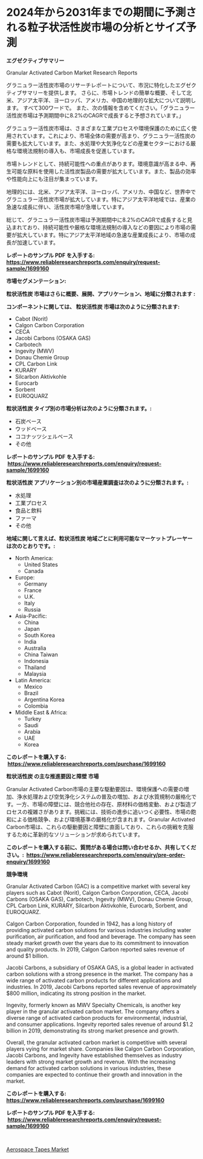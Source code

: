 <p><h1>2024年から2031年までの期間に予測される粒子状活性炭市場の分析とサイズ予測</h1></p><p><strong>エグゼクティブサマリー</strong></p>
<p><p> Granular Activated Carbon Market Research Reports</p><p>グラニュラー活性炭市場のリサーチレポートについて、市況に特化したエグゼクティブサマリーを提供します。 さらに、市場トレンドの簡単な概要、そして北米、アジア太平洋、ヨーロッパ、アメリカ、中国の地理的な拡大について説明します。 すべて300ワードで。 また、次の情報を含めてください。「グラニュラー活性炭市場は予測期間中に8.2%のCAGRで成長すると予想されています。」</p><p>グラニュラー活性炭市場は、さまざまな工業プロセスや環境保護のために広く使用されています。これにより、市場全体の需要が高まり、グラニュラー活性炭の需要も拡大しています。また、水処理や大気浄化などの産業セクターにおける厳格な環境法規制の導入も、市場成長を促進しています。</p><p>市場トレンドとして、持続可能性への重点があります。環境意識が高まる中、再生可能な原料を使用した活性炭製品の需要が拡大しています。また、製品の効率や性能向上にも注目が集まっています。</p><p>地理的には、北米、アジア太平洋、ヨーロッパ、アメリカ、中国など、世界中でグラニュラー活性炭市場が拡大しています。特にアジア太平洋地域では、産業の急速な成長に伴い、活性炭市場が急増しています。</p><p>総じて、グラニュラー活性炭市場は予測期間中に8.2%のCAGRで成長すると見込まれており、持続可能性や厳格な環境法規制の導入などの要因により市場の需要が拡大しています。特にアジア太平洋地域の急速な産業成長により、市場の成長が加速しています。</p></p>
<p><strong>レポートのサンプル PDF を入手する: <a href="https://www.reliableresearchreports.com/enquiry/request-sample/1699160">https://www.reliableresearchreports.com/enquiry/request-sample/1699160</a></strong></p>
<p><strong>市場セグメンテーション:</strong></p>
<p><strong> 粒状活性炭 市場はさらに概要、展開、アプリケーション、地域に分類されます :</strong></p>
<p><strong>コンポーネントに関しては、 粒状活性炭 市場は次のように分類されます: &nbsp;</strong></p>
<p><ul><li>Cabot (Norit)</li><li>Calgon Carbon Corporation</li><li>CECA</li><li>Jacobi Carbons (OSAKA GAS)</li><li>Carbotech</li><li>Ingevity (MWV)</li><li>Donau Chemie Group</li><li>CPL Carbon Link</li><li>KURARY</li><li>Silcarbon Aktivkohle</li><li>Eurocarb</li><li>Sorbent</li><li>EUROQUARZ</li></ul></p>
<p><strong> 粒状活性炭 タイプ別の市場分析は次のように分類されます。:</strong></p>
<p><ul><li>石炭ベース</li><li>ウッドベース</li><li>ココナッツシェルベース</li><li>その他</li></ul></p>
<p><strong>レポートのサンプル PDF を入手する: &nbsp;<a href="https://www.reliableresearchreports.com/enquiry/request-sample/1699160">https://www.reliableresearchreports.com/enquiry/request-sample/1699160</a></strong></p>
<p><strong> 粒状活性炭 アプリケーション別の市場産業調査は次のように分類されます。:</strong></p>
<p><ul><li>水処理</li><li>工業プロセス</li><li>食品と飲料</li><li>ファーマ</li><li>その他</li></ul></p>
<p><strong>地域に関して言えば、粒状活性炭 地域ごとに利用可能なマーケットプレーヤーは次のとおりです。:</strong></p>
<p><ul>
    <li>
        North America:
        <ul>
            <li>United States</li>
            <li>Canada</li>
        </ul>
    </li>
    <li>
        Europe:
        <ul>
            <li>Germany</li>
            <li>France</li>
            <li>U.K.</li>
            <li>Italy</li>
            <li>Russia</li>
        </ul>
    </li>
    <li>
        Asia-Pacific:
        <ul>
            <li>China</li>
            <li>Japan</li>
            <li>South Korea</li>
            <li>India</li>
            <li>Australia</li>
            <li>China Taiwan</li>
            <li>Indonesia</li>
            <li>Thailand</li>
            <li>Malaysia</li>
        </ul>
    </li>
    <li>
        Latin America:
        <ul>
            <li>Mexico</li>
            <li>Brazil</li>
            <li>Argentina Korea</li>
            <li>Colombia</li>
        </ul>
    </li>
    <li>
        Middle East & Africa:
        <ul>
            <li>Turkey</li>
            <li>Saudi</li>
            <li>Arabia</li>
            <li>UAE</li>
            <li>Korea</li>
        </ul>
    </li>
    </ul></p>
<p><strong>このレポートを購入する: &nbsp;<a href="https://www.reliableresearchreports.com/purchase/1699160">https://www.reliableresearchreports.com/purchase/1699160</a></strong></p>
<p><strong>粒状活性炭 の主な推進要因と障壁 市場</strong></p>
<p><p>Granular Activated Carbon市場の主要な駆動要因は、環境保護への需要の増加、浄水処理および空気浄化システムの普及の増加、および水質規制の厳格化です。一方、市場の障壁には、競合他社の存在、原材料の価格変動、および製造プロセスの複雑さがあります。挑戦には、技術の進歩に追いつく必要性、市場の飽和による価格競争、および環境基準の厳格化が含まれます。Granular Activated Carbon市場は、これらの駆動要因と障壁に直面しており、これらの挑戦を克服するために革新的なソリューションが求められています。</p></p>
<p><strong>このレポートを購入する前に、質問がある場合は問い合わせるか、共有してください。:&nbsp; <a href="https://www.reliableresearchreports.com/enquiry/pre-order-enquiry/1699160">https://www.reliableresearchreports.com/enquiry/pre-order-enquiry/1699160</a></strong></p>
<p><strong>競争環境</strong></p>
<p><p>Granular Activated Carbon (GAC) is a competitive market with several key players such as Cabot (Norit), Calgon Carbon Corporation, CECA, Jacobi Carbons (OSAKA GAS), Carbotech, Ingevity (MWV), Donau Chemie Group, CPL Carbon Link, KURARY, Silcarbon Aktivkohle, Eurocarb, Sorbent, and EUROQUARZ.</p><p>Calgon Carbon Corporation, founded in 1942, has a long history of providing activated carbon solutions for various industries including water purification, air purification, and food and beverage. The company has seen steady market growth over the years due to its commitment to innovation and quality products. In 2019, Calgon Carbon reported sales revenue of around $1 billion.</p><p>Jacobi Carbons, a subsidiary of OSAKA GAS, is a global leader in activated carbon solutions with a strong presence in the market. The company has a wide range of activated carbon products for different applications and industries. In 2019, Jacobi Carbons reported sales revenue of approximately $800 million, indicating its strong position in the market.</p><p>Ingevity, formerly known as MWV Specialty Chemicals, is another key player in the granular activated carbon market. The company offers a diverse range of activated carbon products for environmental, industrial, and consumer applications. Ingevity reported sales revenue of around $1.2 billion in 2019, demonstrating its strong market presence and growth.</p><p>Overall, the granular activated carbon market is competitive with several players vying for market share. Companies like Calgon Carbon Corporation, Jacobi Carbons, and Ingevity have established themselves as industry leaders with strong market growth and revenue. With the increasing demand for activated carbon solutions in various industries, these companies are expected to continue their growth and innovation in the market.</p></p>
<p><strong>このレポートを購入する: &nbsp; <a href="https://www.reliableresearchreports.com/purchase/1699160">https://www.reliableresearchreports.com/purchase/1699160</a></strong></p>
<p><strong>レポートのサンプル PDF を入手する: &nbsp;<a href="https://www.reliableresearchreports.com/enquiry/request-sample/1699160">https://www.reliableresearchreports.com/enquiry/request-sample/1699160</a></strong><strong></strong></p>
<p>&nbsp;</p>
<p><p><a href="https://github.com/kathiaseamanalvaradovlprc2h/Market-Research-Report-List-1/blob/main/aerospace-tapes-market.md">Aerospace Tapes Market</a></p></p>